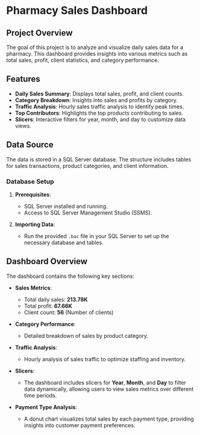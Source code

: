 # Pharmacy Sales Dashboard

## Project Overview

The goal of this project is to analyze and visualize daily sales data for a pharmacy. This dashboard provides insights into various metrics such as total sales, profit, client statistics, and category performance.

## Features

- **Daily Sales Summary**: Displays total sales, profit, and client counts.
- **Category Breakdown**: Insights into sales and profits by category.
- **Traffic Analysis**: Hourly sales traffic analysis to identify peak times.
- **Top Contributors**: Highlights the top products contributing to sales.
- **Slicers**: Interactive filters for year, month, and day to customize data views.

## Data Source

The data is stored in a SQL Server database. The structure includes tables for sales transactions, product categories, and client information.

### Database Setup

1. **Prerequisites**:
   - SQL Server installed and running.
   - Access to SQL Server Management Studio (SSMS).

2. **Importing Data**:
   - Run the provided `.bac` file in your SQL Server to set up the necessary database and tables.

## Dashboard Overview

The dashboard contains the following key sections:

- **Sales Metrics**: 
  - Total daily sales: **213.78K**
  - Total profit: **67.66K**
  - Client count: **56** (Number of clients)

- **Category Performance**: 
  - Detailed breakdown of sales by product category.

- **Traffic Analysis**: 
  - Hourly analysis of sales traffic to optimize staffing and inventory.

- **Slicers**: 
  - The dashboard includes slicers for **Year**, **Month**, and **Day** to filter data dynamically, allowing users to view sales metrics over different time periods.

- **Payment Type Analysis**: 
  - A donut chart visualizes total sales by each payment type, providing insights into customer payment preferences.
